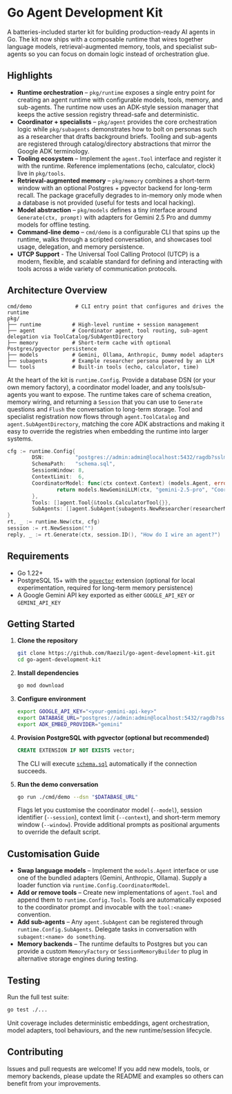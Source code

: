 # Go Agent Development Kit

A batteries-included starter kit for building production-ready AI agents in Go. The kit now ships with a
composable runtime that wires together language models, retrieval-augmented memory, tools, and specialist
sub-agents so you can focus on domain logic instead of orchestration glue.

## Highlights
- **Runtime orchestration** – `pkg/runtime` exposes a single entry point for creating an agent runtime with
  configurable models, tools, memory, and sub-agents. The runtime now uses an ADK-style session manager that keeps
  the active session registry thread-safe and deterministic.
- **Coordinator + specialists** – `pkg/agent` provides the core orchestration logic while `pkg/subagents`
  demonstrates how to bolt on personas such as a researcher that drafts background briefs. Tooling and sub-agents are
  registered through catalog/directory abstractions that mirror the Google ADK terminology.
- **Tooling ecosystem** – Implement the `agent.Tool` interface and register it with the runtime. Reference
  implementations (echo, calculator, clock) live in `pkg/tools`.
- **Retrieval-augmented memory** – `pkg/memory` combines a short-term window with an optional Postgres + pgvector
  backend for long-term recall. The package gracefully degrades to in-memory only mode when a database is not
  provided (useful for tests and local hacking).
- **Model abstraction** – `pkg/models` defines a tiny interface around `Generate(ctx, prompt)` with adapters for
  Gemini 2.5 Pro and dummy models for offline testing.
- **Command-line demo** – `cmd/demo` is a configurable CLI that spins up the runtime, walks through a scripted
  conversation, and showcases tool usage, delegation, and memory persistence.
- **UTCP Support** - The Universal Tool Calling Protocol (UTCP) is a modern, flexible, and scalable standard for defining and interacting with tools across a wide variety of communication protocols. 

## Architecture Overview

```
cmd/demo              # CLI entry point that configures and drives the runtime
pkg/
├── runtime          # High-level runtime + session management
├── agent            # Coordinator agent, tool routing, sub-agent delegation via ToolCatalog/SubAgentDirectory
├── memory           # Short-term cache with optional Postgres/pgvector persistence
├── models           # Gemini, Ollama, Anthropic, Dummy model adapters
├── subagents        # Example researcher persona powered by an LLM
└── tools            # Built-in tools (echo, calculator, time)
```

At the heart of the kit is `runtime.Config`. Provide a database DSN (or your own memory factory), a coordinator
model loader, and any tools/sub-agents you want to expose. The runtime takes care of schema creation, memory wiring,
and returning a `Session` that you can use to `Generate` questions and `Flush` the conversation to long-term storage. Tool
and specialist registration now flows through `agent.ToolCatalog` and `agent.SubAgentDirectory`, matching the core
ADK abstractions and making it easy to override the registries when embedding the runtime into larger systems.

```go
cfg := runtime.Config{
        DSN:          "postgres://admin:admin@localhost:5432/ragdb?sslmode=disable",
        SchemaPath:   "schema.sql",
        SessionWindow: 8,
        ContextLimit:  6,
        CoordinatorModel: func(ctx context.Context) (models.Agent, error) {
                return models.NewGeminiLLM(ctx, "gemini-2.5-pro", "Coordinator response:" )
        },
        Tools: []agent.Tool{&tools.CalculatorTool{}},
        SubAgents: []agent.SubAgent{subagents.NewResearcher(researcherModel)},
}
rt, _ := runtime.New(ctx, cfg)
session := rt.NewSession("")
reply, _ := rt.Generate(ctx, session.ID(), "How do I wire an agent?")
```

## Requirements

- Go 1.22+
- PostgreSQL 15+ with the [`pgvector`](https://github.com/pgvector/pgvector) extension (optional for local
  experimentation, required for long-term memory persistence)
- A Google Gemini API key exported as either `GOOGLE_API_KEY` or `GEMINI_API_KEY`

## Getting Started

1. **Clone the repository**

   ```bash
   git clone https://github.com/Raezil/go-agent-development-kit.git
   cd go-agent-development-kit
   ```

2. **Install dependencies**

   ```bash
   go mod download
   ```

3. **Configure environment**

   ```bash
   export GOOGLE_API_KEY="<your-gemini-api-key>"
   export DATABASE_URL="postgres://admin:admin@localhost:5432/ragdb?sslmode=disable"
   export ADK_EMBED_PROVIDER="gemini"
   ```

4. **Provision PostgreSQL with pgvector (optional but recommended)**

   ```sql
   CREATE EXTENSION IF NOT EXISTS vector;
   ```

   The CLI will execute [`schema.sql`](schema.sql) automatically if the connection succeeds.

5. **Run the demo conversation**

   ```bash
   go run ./cmd/demo --dsn "$DATABASE_URL"
   ```

   Flags let you customise the coordinator model (`--model`), session identifier (`--session`), context limit
   (`--context`), and short-term memory window (`--window`). Provide additional prompts as positional arguments to
   override the default script.

## Customisation Guide

- **Swap language models** – Implement the `models.Agent` interface or use one of the bundled adapters (Gemini,
  Anthropic, Ollama). Supply a loader function via `runtime.Config.CoordinatorModel`.
- **Add or remove tools** – Create new implementations of `agent.Tool` and append them to `runtime.Config.Tools`.
  Tools are automatically exposed to the coordinator prompt and invocable with the `tool:<name>` convention.
- **Add sub-agents** – Any `agent.SubAgent` can be registered through `runtime.Config.SubAgents`. Delegate tasks in
  conversation with `subagent:<name> do something`.
- **Memory backends** – The runtime defaults to Postgres but you can provide a custom `MemoryFactory` or
  `SessionMemoryBuilder` to plug in alternative storage engines during testing.

## Testing

Run the full test suite:

```bash
go test ./...
```

Unit coverage includes deterministic embeddings, agent orchestration, model adapters, tool behaviours, and the new
runtime/session lifecycle.

## Contributing

Issues and pull requests are welcome! If you add new models, tools, or memory backends, please update the README
and examples so others can benefit from your improvements.

